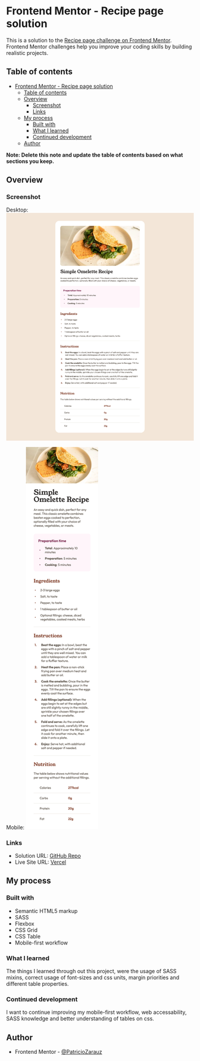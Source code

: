 # Frontend Mentor - Recipe page solution

This is a solution to the [Recipe page challenge on Frontend Mentor](https://www.frontendmentor.io/challenges/recipe-page-KiTsR8QQKm). Frontend Mentor challenges help you improve your coding skills by building realistic projects.

## Table of contents

- [Frontend Mentor - Recipe page solution](#frontend-mentor---recipe-page-solution)
  - [Table of contents](#table-of-contents)
  - [Overview](#overview)
    - [Screenshot](#screenshot)
    - [Links](#links)
  - [My process](#my-process)
    - [Built with](#built-with)
    - [What I learned](#what-i-learned)
    - [Continued development](#continued-development)
  - [Author](#author)

**Note: Delete this note and update the table of contents based on what sections you keep.**

## Overview

### Screenshot

Desktop:
![Desktop Screenshot](./design/desktop-screenshot.png)

Mobile:
![Mobile Screenshot](./design/mobile-screenshot.png)

### Links

- Solution URL: [GitHub Repo](https://github.com/PatricioZarauz/recipe-page-main)
- Live Site URL: [Vercel](https://recipe-page-main-indol.vercel.app/)

## My process

### Built with

- Semantic HTML5 markup
- SASS
- Flexbox
- CSS Grid
- CSS Table
- Mobile-first workflow

### What I learned

The things I learned through out this project, were the usage of SASS mixins, correct usage of font-sizes and css units, margin priorities and different table properties.

### Continued development

I want to continue improving my mobile-first workflow, web accessability, SASS knowledge and better understanding of tables on css.

## Author

- Frontend Mentor - [@PatricioZarauz](https://www.frontendmentor.io/profile/PatricioZarauz)
